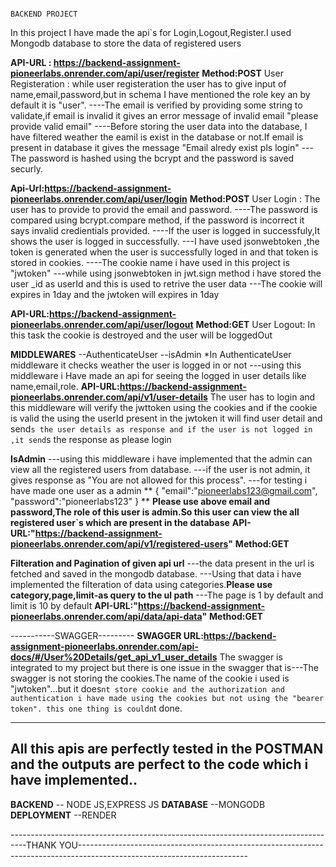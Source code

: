                                                                                      BACKEND PROJECT
In this project I have made the api`s for Login,Logout,Register.I used Mongodb database to store the data of registered users

**API-URL : https://backend-assignment-pioneerlabs.onrender.com/api/user/register**
**Method:POST**
User Registeration : while user registeration the user has to give input of name,email,password,but in schema I have mentioned the role key an by default it is "user".
----The email is verified by providing some string to validate,if email is invalid it gives an error message of invalid email "please provide valid email" 
----Before storing the user data into the database, I have filtered weather the eamil is exist in the database or not.If email is present in database it gives the message "Email alredy exist pls login"
---The password is hashed using the bcrypt and the password is saved securly.


**Api-Url:https://backend-assignment-pioneerlabs.onrender.com/api/user/login**
**Method:POST**
User Login : The user has to provide to provid the email and password.
----The password is compared using bcrypt.compare method, if the password is incorrect it says invalid credientials provided.
----If the user is logged in successfuly,It shows the user is logged in successfully.
---I have used jsonwebtoken ,the token is generated when the user is successfully loged in and that token is stored in cookies.
----The cookie name i have used in this project is "jwtoken"
---while using jsonwebtoken in jwt.sign method i have stored the user _id as userId and this is used to retrive the user data
---The cookie will expires in 1day and the jwtoken will expires in 1day

**API-URL:https://backend-assignment-pioneerlabs.onrender.com/api/user/logout**
**Method:GET**
User Logout: In this task the cookie is destroyed and the user will be loggedOut

**MIDDLEWARES**
--AuthenticateUser
--isAdmin 
*In AuthenticateUser middleware it checks weather the user is logged in or not 
---using this middleware i Have made an api for seeing the logged in user details like name,email,role.
**API-URL:https://backend-assignment-pioneerlabs.onrender.com/api/v1/user-details** 
The user has to login and this middleware will verify the jwttoken using the cookies and if the cookie is valid the using the userId present in the jwtoken it will find user detail and send`s the user details as response and if the user is not logged in ,it send`s the response as please login

**IsAdmin**
---using this middleware i have implemented that the admin can view all the registered users from database.
---if the user is not admin, it gives response as "You are not allowed for this process".
---for testing i have made one user as a admin 
**
{
 "email":"pioneerlabs123@gmail.com",
  "password":"pioneerlabs123"
}
**
**Please use above email and password,The role of this user is admin.So this user can view the all registered user`s which are present in the database**
**API-URL:"https://backend-assignment-pioneerlabs.onrender.com/api/v1/registered-users"**
**Method:GET**


**Filteration and Pagination of given api url**
---the data present in the url is fetched and saved in the mongodb database.
---Using that data i have implemented the filteration of data using categories.**Please use category,page,limit-as query to the ul path**
---The page is 1 by default and limit is 10 by default 
**API-URL:"https://backend-assignment-pioneerlabs.onrender.com/api/data/api-data"**
**Method:GET**

-----------SWAGGER---------
**SWAGGER URL:https://backend-assignment-pioneerlabs.onrender.com/api-docs/#/User%20Details/get_api_v1_user_details** 
The swagger is integrated to my project but there is one issue in the swagger that is---The swagger is not storing the cookies.The name of the cookie i used is "jwtoken"...but it does`nt store cookie and the authorization and authentication i have made using the cookies but not using the "bearer token". this one thing is couldn`t done.

----------------------------------------------------------------------------------------------------------------------------------------------------------------------------------
All this apis are perfectly tested in the **POSTMAN** and the outputs are perfect to the code which i have implemented..
----------------------------------------------------------------------------------------------------------------------------------------------------------------------------------

**BACKEND** -- NODE JS,EXPRESS JS
**DATABASE** --MONGODB
**DEPLOYMENT** --RENDER 

 ----------------------------------------------------------------------------------THANK YOU------------------------------------------------------------------------------------------------------------------------ 

